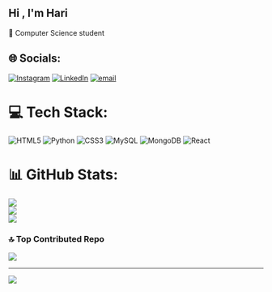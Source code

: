 ## Hi , I'm Hari 

🧠 Computer Science student 





 
## 🌐 Socials:
[![Instagram](https://img.shields.io/badge/Instagram-%23E4405F.svg?logo=Instagram&logoColor=white)](https://instagram.com/i.hari0) [![LinkedIn](https://img.shields.io/badge/LinkedIn-%230077B5.svg?logo=linkedin&logoColor=white)](https://linkedin.com/in/www.linkedin.com/in/harikrishnan-btechcse) [![email](https://img.shields.io/badge/Email-D14836?logo=gmail&logoColor=white)](mailto:dev.harikrishnan.6@gmail.com) 

# 💻 Tech Stack:
![HTML5](https://img.shields.io/badge/html5-%23E34F26.svg?style=for-the-badge&logo=html5&logoColor=white) ![Python](https://img.shields.io/badge/python-3670A0?style=for-the-badge&logo=python&logoColor=ffdd54) ![CSS3](https://img.shields.io/badge/css3-%231572B6.svg?style=for-the-badge&logo=css3&logoColor=white) ![MySQL](https://img.shields.io/badge/mysql-4479A1.svg?style=for-the-badge&logo=mysql&logoColor=white) ![MongoDB](https://img.shields.io/badge/MongoDB-%234ea94b.svg?style=for-the-badge&logo=mongodb&logoColor=white) ![React](https://img.shields.io/badge/react-%2320232a.svg?style=for-the-badge&logo=react&logoColor=%2361DAFB)
# 📊 GitHub Stats:
![](https://github-readme-stats.vercel.app/api?username=ihari0&theme=merko&hide_border=false&include_all_commits=false&count_private=false)<br/>
![](https://nirzak-streak-stats.vercel.app/?user=ihari0&theme=merko&hide_border=false)<br/>
![](https://github-readme-stats.vercel.app/api/top-langs/?username=ihari0&theme=merko&hide_border=false&include_all_commits=false&count_private=false&layout=compact)

### 🔝 Top Contributed Repo
![](https://github-contributor-stats.vercel.app/api?username=ihari0&limit=5&theme=dark&combine_all_yearly_contributions=true)

---
[![](https://visitcount.itsvg.in/api?id=ihari0&icon=0&color=4)](https://visitcount.itsvg.in)

<!-- Proudly created with GPRM ( https://gprm.itsvg.in ) -->

